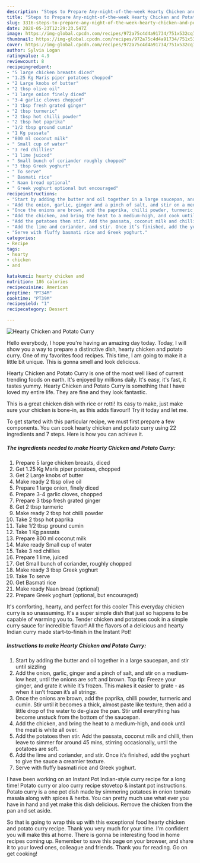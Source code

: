 ```yaml
---
description: "Steps to Prepare Any-night-of-the-week Hearty Chicken and Potato Curry"
title: "Steps to Prepare Any-night-of-the-week Hearty Chicken and Potato Curry"
slug: 3316-steps-to-prepare-any-night-of-the-week-hearty-chicken-and-potato-curry
date: 2020-05-23T12:29:23.547Z
image: https://img-global.cpcdn.com/recipes/972a75c4d4a91734/751x532cq70/hearty-chicken-and-potato-curry-recipe-main-photo.jpg
thumbnail: https://img-global.cpcdn.com/recipes/972a75c4d4a91734/751x532cq70/hearty-chicken-and-potato-curry-recipe-main-photo.jpg
cover: https://img-global.cpcdn.com/recipes/972a75c4d4a91734/751x532cq70/hearty-chicken-and-potato-curry-recipe-main-photo.jpg
author: Sylvia Logan
ratingvalue: 4.9
reviewcount: 8
recipeingredient:
- "5 large chicken breasts diced"
- "1.25 Kg Maris piper potatoes chopped"
- "2 Large knobs of butter"
- "2 tbsp olive oil"
- "1 large onion finely diced"
- "3-4 garlic cloves chopped"
- "3 tbsp fresh grated ginger"
- "2 tbsp turmeric"
- "2 tbsp hot chilli powder"
- "2 tbsp hot paprika"
- "1/2 tbsp ground cumin"
- "1 Kg passata"
- "800 ml coconut milk"
- " Small cup of water"
- "3 red chillies"
- "1 lime juiced"
- " Small bunch of coriander roughly chopped"
- "3 tbsp Greek yoghurt"
- " To serve"
- " Basmati rice"
- " Naan bread optional"
- " Greek yoghurt optional but encouraged"
recipeinstructions:
- "Start by adding the butter and oil together in a large saucepan, and stir until sizzling"
- "Add the onion, garlic, ginger and a pinch of salt, and stir on a medium-low heat, until the onions are soft and brown. Top tip: Freeze your ginger, and grate it while it’s frozen. This makes it easier to grate - as when it isn’t frozen it’s all stringy."
- "Once the onions are brown, add the paprika, chilli powder, turmeric and cumin. Stir until it becomes a thick, almost paste like texture, then add a little drop of the water to de-glaze the pan. Stir until everything has become unstuck from the bottom of the saucepan."
- "Add the chicken, and bring the heat to a medium-high, and cook until the meat is white all over."
- "Add the potatoes then stir. Add the passata, coconut milk and chilli, then leave to simmer for around 45 mins, stirring occasionally, until the potatoes are soft."
- "Add the lime and coriander, and stir. Once it’s finished, add the yoghurt to give the sauce a creamier texture."
- "Serve with fluffy basmati rice and Greek yoghurt."
categories:
- Recipe
tags:
- hearty
- chicken
- and

katakunci: hearty chicken and 
nutrition: 186 calories
recipecuisine: American
preptime: "PT34M"
cooktime: "PT39M"
recipeyield: "1"
recipecategory: Dessert

---
```



![Hearty Chicken and Potato Curry](https://img-global.cpcdn.com/recipes/972a75c4d4a91734/751x532cq70/hearty-chicken-and-potato-curry-recipe-main-photo.jpg)

Hello everybody, I hope you're having an amazing day today. Today, I will show you a way to prepare a distinctive dish, hearty chicken and potato curry. One of my favorites food recipes. This time, I am going to make it a little bit unique. This is gonna smell and look delicious.

Hearty Chicken and Potato Curry is one of the most well liked of current trending foods on earth. It's enjoyed by millions daily. It's easy, it's fast, it tastes yummy. Hearty Chicken and Potato Curry is something that I have loved my entire life. They are fine and they look fantastic.

This is a great chicken dish with rice or rotti! Its easy to make, just make sure your chicken is bone-in, as this adds flavour!! Try it today and let me.


To get started with this particular recipe, we must first prepare a few components. You can cook hearty chicken and potato curry using 22 ingredients and 7 steps. Here is how you can achieve it.

<!--inarticleads1-->

##### The ingredients needed to make Hearty Chicken and Potato Curry:

1. Prepare 5 large chicken breasts, diced
1. Get 1.25 Kg Maris piper potatoes, chopped
1. Get 2 Large knobs of butter
1. Make ready 2 tbsp olive oil
1. Prepare 1 large onion, finely diced
1. Prepare 3-4 garlic cloves, chopped
1. Prepare 3 tbsp fresh grated ginger
1. Get 2 tbsp turmeric
1. Make ready 2 tbsp hot chilli powder
1. Take 2 tbsp hot paprika
1. Take 1/2 tbsp ground cumin
1. Take 1 Kg passata
1. Prepare 800 ml coconut milk
1. Make ready  Small cup of water
1. Take 3 red chillies
1. Prepare 1 lime, juiced
1. Get  Small bunch of coriander, roughly chopped
1. Make ready 3 tbsp Greek yoghurt
1. Take  To serve
1. Get  Basmati rice
1. Make ready  Naan bread (optional)
1. Prepare  Greek yoghurt (optional, but encouraged)


It&#39;s comforting, hearty, and perfect for this cooler This everyday chicken curry is so unassuming. It&#39;s a super simple dish that just so happens to be capable of warming you to. Tender chicken and potatoes cook in a simple curry sauce for incredible flavor! All the flavors of a delicious and hearty Indian curry made start-to-finish in the Instant Pot! 

<!--inarticleads2-->

##### Instructions to make Hearty Chicken and Potato Curry:

1. Start by adding the butter and oil together in a large saucepan, and stir until sizzling
1. Add the onion, garlic, ginger and a pinch of salt, and stir on a medium-low heat, until the onions are soft and brown. Top tip: Freeze your ginger, and grate it while it’s frozen. This makes it easier to grate - as when it isn’t frozen it’s all stringy.
1. Once the onions are brown, add the paprika, chilli powder, turmeric and cumin. Stir until it becomes a thick, almost paste like texture, then add a little drop of the water to de-glaze the pan. Stir until everything has become unstuck from the bottom of the saucepan.
1. Add the chicken, and bring the heat to a medium-high, and cook until the meat is white all over.
1. Add the potatoes then stir. Add the passata, coconut milk and chilli, then leave to simmer for around 45 mins, stirring occasionally, until the potatoes are soft.
1. Add the lime and coriander, and stir. Once it’s finished, add the yoghurt to give the sauce a creamier texture.
1. Serve with fluffy basmati rice and Greek yoghurt.


I have been working on an Instant Pot Indian-style curry recipe for a long time! Potato curry or aloo curry recipe stovetop &amp; instant pot instructions. Potato curry is a one pot dish made by simmering potatoes in onion tomato masala along with spices &amp; herbs. You can pretty much use what ever you have in hand and yet make this dish delicious. Remove the chicken from the pan and set aside. 

So that is going to wrap this up with this exceptional food hearty chicken and potato curry recipe. Thank you very much for your time. I'm confident you will make this at home. There is gonna be interesting food in home recipes coming up. Remember to save this page on your browser, and share it to your loved ones, colleague and friends. Thank you for reading. Go on get cooking!
